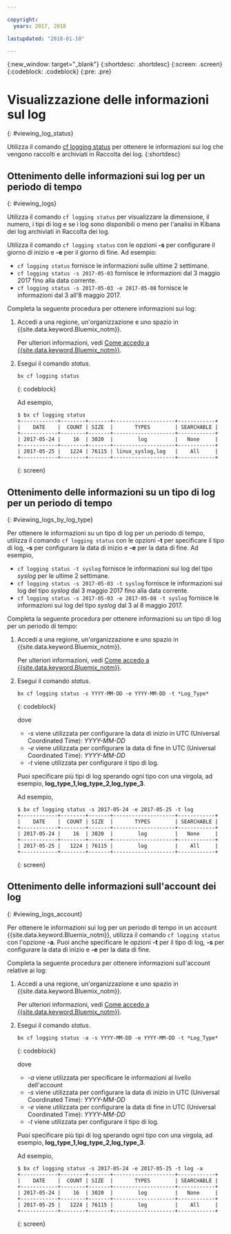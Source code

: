 ```yaml
---

copyright:
  years: 2017, 2018

lastupdated: "2018-01-10"

---
```



{:new_window: target="_blank"}
{:shortdesc: .shortdesc}
{:screen: .screen}
{:codeblock: .codeblock}
{:pre: .pre}

# Visualizzazione delle informazioni sul log
{: #viewing_log_status}

Utilizza il comando [cf logging status](/docs/services/CloudLogAnalysis/reference/logging_cli.html#status) per ottenere le informazioni sui log che vengono raccolti e archiviati in Raccolta dei log.
{:shortdesc}

## Ottenimento delle informazioni sui log per un periodo di tempo
{: #viewing_logs}

Utilizza il comando `cf logging status` per visualizzare la dimensione, il numero, i tipi di log e se i log sono disponibili o meno per l'analisi in Kibana dei log archiviati in Raccolta dei log. 

Utilizza il comando `cf logging status` con le opzioni **-s** per configurare il giorno di inizio e **-e** per il giorno di fine. Ad esempio:

* `cf logging status` fornisce le informazioni sulle ultime 2 settimane.
* `cf logging status -s 2017-05-03` fornisce le informazioni dal 3 maggio 2017 fino alla data corrente.
* `cf logging status -s 2017-05-03 -e 2017-05-08` fornisce le informazioni dal 3 all'8 maggio 2017. 

Completa la seguente procedura per ottenere informazioni sui log:

1. Accedi a una regione, un'organizzazione e uno spazio in {{site.data.keyword.Bluemix_notm}}. 

    Per ulteriori informazioni, vedi [Come accedo a {{site.data.keyword.Bluemix_notm}}](/docs/services/CloudLogAnalysis/qa/cli_qa.html#login).
    
2. Esegui il comando *status*.

    ```
    bx cf logging status
    ```
    {: codeblock}
    
    Ad esempio,
    
    ```
    $ bx cf logging status
    +------------+--------+-------+--------------------+------------+
    |    DATE    |  COUNT | SIZE  |       TYPES        | SEARCHABLE |
    +------------+--------+-------+--------------------+------------+
    | 2017-05-24 |    16  | 3020  |        log         |   None     |
    +------------+--------+-------+--------------------+------------+
    | 2017-05-25 |   1224 | 76115 | linux_syslog,log   |    All     |
    +------------+--------+-------+--------------------+------------+
    ```
    {: screen}


## Ottenimento delle informazioni su un tipo di log per un periodo di tempo
{: #viewing_logs_by_log_type}

Per ottenere le informazioni su un tipo di log per un periodo di tempo, utilizza il comando `cf logging status` con le opzioni **-t** per specificare il tipo di log, **-s** per configurare la data di inizio e **-e** per la data di fine. Ad esempio,

* `cf logging status -t syslog` fornisce le informazioni sui log del tipo *syslog* per le ultime 2 settimane.
* `cf logging status -s 2017-05-03 -t syslog` fornisce le informazioni sui log del tipo *syslog* dal 3 maggio 2017 fino alla data corrente.
* `cf logging status -s 2017-05-03 -e 2017-05-08 -t syslog` fornisce le informazioni sui log del tipo *syslog* dal 3 al 8 maggio 2017. 

Completa la seguente procedura per ottenere informazioni su un tipo di log per un periodo di tempo:

1. Accedi a una regione, un'organizzazione e uno spazio in {{site.data.keyword.Bluemix_notm}}. 

    Per ulteriori informazioni, vedi [Come accedo a {{site.data.keyword.Bluemix_notm}}](/docs/services/CloudLogAnalysis/qa/cli_qa.html#login).
    
2. Esegui il comando *status*.

    ```
    bx cf logging status -s YYYY-MM-DD -e YYYY-MM-DD -t *Log_Type*
    ```
    {: codeblock}
    
    dove
    
    * *-s* viene utilizzata per configurare la data di inizio in UTC (Universal Coordinated Time): *YYYY-MM-DD*
    * *-e* viene utilizzata per configurare la data di fine in UTC (Universal Coordinated Time): *YYYY-MM-DD*
    * *-t* viene utilizzata per configurare il tipo di log.
    
    Puoi specificare più tipi di log sperando ogni tipo con una virgola, ad esempio, **log_type_1,log_type_2,log_type_3**. 
    
    Ad esempio,
    
    ```
    $ bx cf logging status -s 2017-05-24 -e 2017-05-25 -t log
    +------------+--------+-------+--------------------+------------+
    |    DATE    |  COUNT | SIZE  |       TYPES        | SEARCHABLE |
    +------------+--------+-------+--------------------+------------+
    | 2017-05-24 |    16  | 3020  |        log         |   None     |
    +------------+--------+-------+--------------------+------------+
    | 2017-05-25 |   1224 | 76115 |        log         |    All     |
    +------------+--------+-------+--------------------+------------+
    ```
    {: screen}



## Ottenimento delle informazioni sull'account dei log
{: #viewing_logs_account}

Per ottenere le informazioni sui log per un periodo di tempo in un account {{site.data.keyword.Bluemix_notm}}, utilizza il comando `cf logging status` con l'opzione **-a**. Puoi anche specificare le opzioni **-t** per il tipo di log, **-s** per configurare la data di inizio e **-e** per la data di fine. 

Completa la seguente procedura per ottenere informazioni sull'account relative ai log:

1. Accedi a una regione, un'organizzazione e uno spazio in {{site.data.keyword.Bluemix_notm}}. 

    Per ulteriori informazioni, vedi [Come accedo a {{site.data.keyword.Bluemix_notm}}](/docs/services/CloudLogAnalysis/qa/cli_qa.html#login).
    
2. Esegui il comando *status*.

    ```
    bx cf logging status -a -s YYYY-MM-DD -e YYYY-MM-DD -t *Log_Type*
    ```
    {: codeblock}
    
    dove
    
    * *-a* viene utilizzata per specificare le informazioni al livello dell'account
    * *-s* viene utilizzata per configurare la data di inizio in UTC (Universal Coordinated Time): *YYYY-MM-DD*
    * *-e* viene utilizzata per configurare la data di fine in UTC (Universal Coordinated Time): *YYYY-MM-DD*
    * *-t* viene utilizzata per configurare il tipo di log.
    

    Puoi specificare più tipi di log sperando ogni tipo con una virgola, ad esempio, **log_type_1,log_type_2,log_type_3**. 
 
    Ad esempio,
    
    ```
    $ bx cf logging status -s 2017-05-24 -e 2017-05-25 -t log -a
    +------------+--------+-------+--------------------+------------+
    |    DATE    |  COUNT | SIZE  |       TYPES        | SEARCHABLE |
    +------------+--------+-------+--------------------+------------+
    | 2017-05-24 |    16  | 3020  |        log         |   None     |
    +------------+--------+-------+--------------------+------------+
    | 2017-05-25 |   1224 | 76115 |        log         |    All     |
    +------------+--------+-------+--------------------+------------+
    ```
    {: screen}














